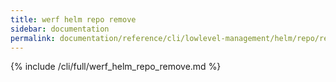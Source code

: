 ```yaml
---
title: werf helm repo remove
sidebar: documentation
permalink: documentation/reference/cli/lowlevel-management/helm/repo/remove.html
---
```


{% include /cli/full/werf_helm_repo_remove.md %}
